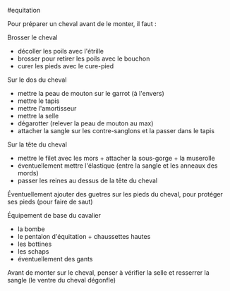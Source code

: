 #equitation

Pour préparer un cheval avant de le monter, il faut :

Brosser le cheval
- décoller les poils avec l'étrille
- brosser pour retirer les poils avec le bouchon
- curer les pieds avec le cure-pied

Sur le dos du cheval
- mettre la peau de mouton sur le garrot (à l'envers)
- mettre le tapis
- mettre l'amortisseur
- mettre la selle
- dégarotter (relever la peau de mouton au max)
- attacher la sangle sur les contre-sanglons et la passer dans le tapis

Sur la tête du cheval
- mettre le filet avec les mors + attacher la sous-gorge + la muserolle
- éventuellement mettre l'élastique (entre la sangle et les anneaux des mords)
- passer les reines au dessus de la tête du cheval 

Éventuellement ajouter des guetres sur les pieds du cheval, pour protéger ses pieds (pour faire de saut)

Équipement de base du cavalier
- la bombe
- le pentalon d'équitation + chaussettes hautes
- les bottines 
- les schaps
- éventuellement des gants 

Avant de monter sur le cheval, penser à vérifier la selle et resserrer la sangle (le ventre du cheval dégonfle)
